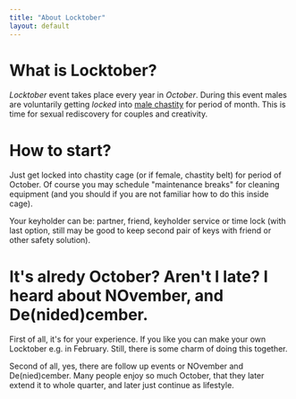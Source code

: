 ```yaml
---
title: "About Locktober"
layout: default
---
```


# What is Locktober?

*Locktober* event takes place every year in *October*.
During this event males are voluntarily getting *locked*
into [male chastity][wiki-cage] for period of month.
This is time for sexual rediscovery for couples and creativity.

# How to start?

Just get locked into chastity cage (or if female, chastity belt) for period of October.
Of course you may schedule "maintenance breaks" for cleaning equipment (and you should if you are not familiar how to do this inside cage).

Your keyholder can be: partner, friend, keyholder service or time lock (with last option, still may be good to keep second pair of keys with friend or other safety solution).

# It's alredy October? Aren't I late? I heard about NOvember, and De(nided)cember.

First of all, it's for your experience. If you like you can make your own Locktober e.g. in February.
Still, there is some charm of doing this together.

Second of all, yes, there are follow up events or NOvember and De(nied)cember.
Many people enjoy so much October, that they later extend it to whole quarter, and later just continue as lifestyle.

[wiki-cage]: https://en.wikipedia.org/wiki/Chastity_belt_(BDSM)#Chastity_cages
